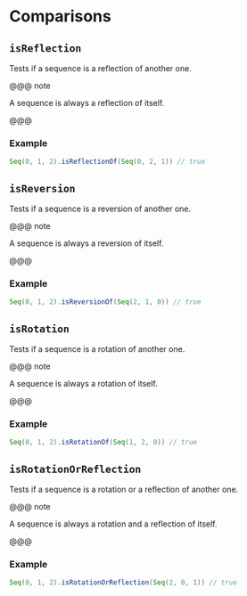 # Comparisons

## `isReflection`

Tests if a sequence is a reflection of another one.

@@@ note

A sequence is always a reflection of itself.

@@@

### Example

```scala
Seq(0, 1, 2).isReflectionOf(Seq(0, 2, 1)) // true
```

## `isReversion`

Tests if a sequence is a reversion of another one.

@@@ note

A sequence is always a reversion of itself.

@@@

### Example

```scala
Seq(0, 1, 2).isReversionOf(Seq(2, 1, 0)) // true
```

## `isRotation`

Tests if a sequence is a rotation of another one.

@@@ note

A sequence is always a rotation of itself.

@@@

### Example

```scala
Seq(0, 1, 2).isRotationOf(Seq(1, 2, 0)) // true
```

## `isRotationOrReflection`

Tests if a sequence is a rotation or a reflection of another one.

@@@ note

A sequence is always a rotation and a reflection of itself.

@@@

### Example

```scala
Seq(0, 1, 2).isRotationOrReflection(Seq(2, 0, 1)) // true
```
